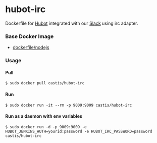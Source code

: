 # hubot-irc

Dockerfile for [Hubot](https://hubot.github.com) integrated with our [Slack](https://slack.com) using irc adapter.

### Base Docker Image

- [dockerfile/nodejs](https://registry.hub.docker.com/u/dockerfile/nodejs/)

### Usage

#### Pull

```
$ sudo docker pull castis/hubot-irc
```

#### Run

```
$ sudo docker run -it --rm -p 9009:9009 castis/hubot-irc
```

#### Run as a daemon with env variables

```
$ sudo docker run -d -p 9009:9009 -e HUBOT_JENKINS_AUTH=yourid:password -e HUBOT_IRC_PASSWORD=password castis/hubot-irc
```
